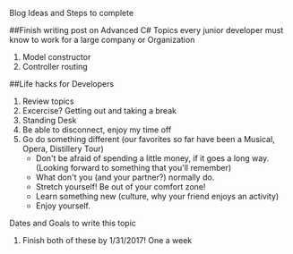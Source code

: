 Blog Ideas and Steps to complete

##Finish writing post on Advanced C# Topics every junior developer must know to work for a large company or Organization
1. Model constructor
2. Controller routing

##Life hacks for Developers
1. Review topics
2. Excercise? Getting out and taking a break
3. Standing Desk
4. Be able to disconnect, enjoy my time off
5. Go do something different (our favorites so far have been a Musical, Opera, Distillery Tour)
	- Don't be afraid of spending a little money, if it goes a long way. (Looking forward to something that you'll remember)
	- What don't you (and your partner?) normally do. 
	- Stretch yourself! Be out of your comfort zone!
	- Learn something new (culture, why your friend enjoys an activity)
	- Enjoy yourself. 



Dates and Goals to write this topic
1. Finish both of these by 1/31/2017! One a week